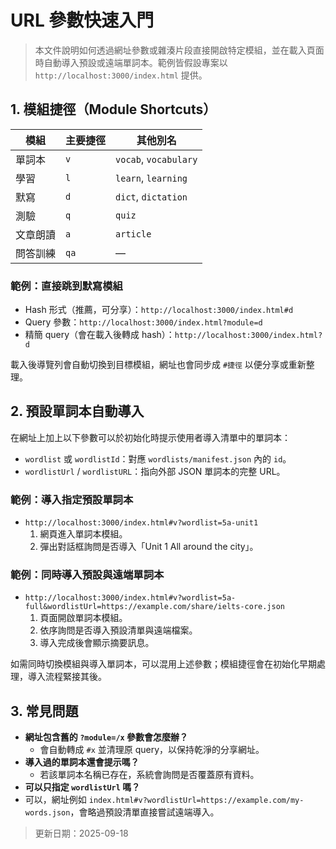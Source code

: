 # URL 參數快速入門

> 本文件說明如何透過網址參數或雜湊片段直接開啟特定模組，並在載入頁面時自動導入預設或遠端單詞本。範例皆假設專案以 `http://localhost:3000/index.html` 提供。

## 1. 模組捷徑（Module Shortcuts）

| 模組 | 主要捷徑 | 其他別名 |
| --- | --- | --- |
| 單詞本 | `v` | `vocab`, `vocabulary` |
| 學習 | `l` | `learn`, `learning` |
| 默寫 | `d` | `dict`, `dictation` |
| 測驗 | `q` | `quiz` |
| 文章朗讀 | `a` | `article` |
| 問答訓練 | `qa` | — |

### 範例：直接跳到默寫模組
- Hash 形式（推薦，可分享）：`http://localhost:3000/index.html#d`
- Query 參數：`http://localhost:3000/index.html?module=d`
- 精簡 query（會在載入後轉成 hash）：`http://localhost:3000/index.html?d`

載入後導覽列會自動切換到目標模組，網址也會同步成 `#捷徑` 以便分享或重新整理。

## 2. 預設單詞本自動導入

在網址上加上以下參數可以於初始化時提示使用者導入清單中的單詞本：

- `wordlist` 或 `wordlistId`：對應 `wordlists/manifest.json` 內的 `id`。
- `wordlistUrl` / `wordlistURL`：指向外部 JSON 單詞本的完整 URL。

### 範例：導入指定預設單詞本
- `http://localhost:3000/index.html#v?wordlist=5a-unit1`
  1. 網頁進入單詞本模組。
  2. 彈出對話框詢問是否導入「Unit 1 All around the city」。

### 範例：同時導入預設與遠端單詞本
- `http://localhost:3000/index.html#v?wordlist=5a-full&wordlistUrl=https://example.com/share/ielts-core.json`
  1. 頁面開啟單詞本模組。
  2. 依序詢問是否導入預設清單與遠端檔案。
  3. 導入完成後會顯示摘要訊息。

如需同時切換模組與導入單詞本，可以混用上述參數；模組捷徑會在初始化早期處理，導入流程緊接其後。

## 3. 常見問題

- **網址包含舊的 `?module=/x` 參數會怎麼辦？**
  - 會自動轉成 `#x` 並清理原 query，以保持乾淨的分享網址。
- **導入過的單詞本還會提示嗎？**
  - 若該單詞本名稱已存在，系統會詢問是否覆蓋原有資料。
- **可以只指定 `wordlistUrl` 嗎？**
- 可以，網址例如 `index.html#v?wordlistUrl=https://example.com/my-words.json`，會略過預設清單直接嘗試遠端導入。

> 更新日期：2025-09-18
